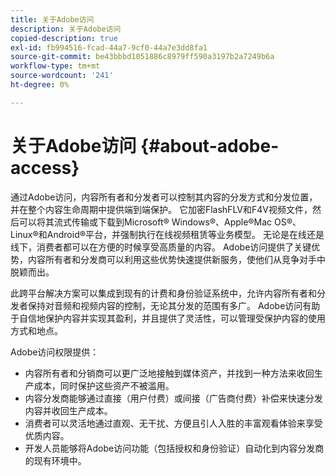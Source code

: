 ```yaml
---
title: 关于Adobe访问
description: 关于Adobe访问
copied-description: true
exl-id: fb994516-fcad-44a7-9cf0-44a7e3dd8fa1
source-git-commit: be43bbbd1051886c8979ff590a3197b2a7249b6a
workflow-type: tm+mt
source-wordcount: '241'
ht-degree: 0%

---
```


# 关于Adobe访问 {#about-adobe-access}

通过Adobe访问，内容所有者和分发者可以控制其内容的分发方式和分发位置，并在整个内容生命周期中提供端到端保护。 它加密FlashFLV和F4V视频文件，然后可以将其流式传输或下载到Microsoft® Windows®、Apple®Mac OS®、Linux®和Android®平台，并强制执行在线视频租赁等业务模型。 无论是在线还是线下，消费者都可以在方便的时候享受高质量的内容。 Adobe访问提供了关键优势，内容所有者和分发商可以利用这些优势快速提供新服务，使他们从竞争对手中脱颖而出。

此跨平台解决方案可以集成到现有的计费和身份验证系统中，允许内容所有者和分发者保持对音频和视频内容的控制，无论其分发的范围有多广。 Adobe访问有助于自信地保护内容并实现其盈利，并且提供了灵活性，可以管理受保护内容的使用方式和地点。

Adobe访问权限提供：

* 内容所有者和分销商可以更广泛地接触到媒体资产，并找到一种方法来收回生产成本，同时保护这些资产不被滥用。
* 内容分发商能够通过直接（用户付费）或间接（广告商付费）补偿来快速分发内容并收回生产成本。
* 消费者可以灵活地通过直观、无干扰、方便且引人入胜的丰富观看体验来享受优质内容。
* 开发人员能够将Adobe访问功能（包括授权和身份验证）自动化到内容分发商的现有环境中。
